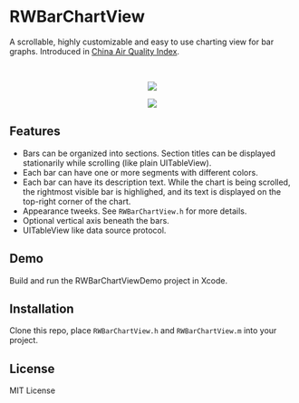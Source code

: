RWBarChartView
==============

A scrollable, highly customizable and easy to use charting view for bar graphs. Introduced in [China Air Quality Index](http://air.fresh-ideas.cc).

<br />
<p align="center">
    <img src="https://raw.github.com/eternityz/RWBarChartView/master/Screenshots/screenshot.jpg">
</p>
<p align="center">
    <img src="https://raw.github.com/eternityz/RWBarChartView/master/Screenshots/demo.gif">
</p>

## Features

- Bars can be organized into sections. Section titles can be displayed stationarily while scrolling (like plain UITableView).
- Each bar can have one or more segments with different colors.
- Each bar can have its description text. While the chart is being scrolled, the rightmost visible bar is highlighed, and its text is displayed on the top-right corner of the chart.
- Appearance tweeks. See `RWBarChartView.h` for more details.
- Optional vertical axis beneath the bars.
- UITableView like data source protocol.

## Demo

Build and run the RWBarChartViewDemo project in Xcode.

## Installation

Clone this repo, place `RWBarChartView.h` and `RWBarChartView.m` into your project.

## License
MIT License

